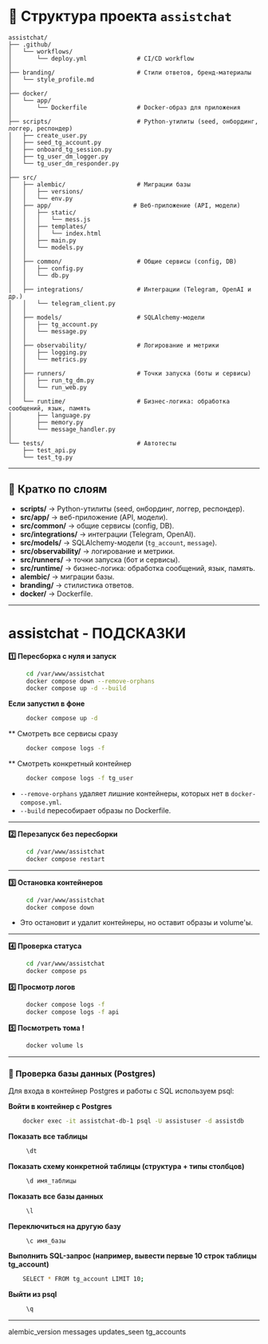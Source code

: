 # 📂 Структура проекта `assistchat`

```text
assistchat/
├── .github/
│   └── workflows/
│       └── deploy.yml              # CI/CD workflow
│
├── branding/                       # Стили ответов, бренд-материалы
│   └── style_profile.md
│
├── docker/
│   └── app/
│       └── Dockerfile              # Docker-образ для приложения
│
├── scripts/                        # Python-утилиты (seed, онбординг, логгер, респондер)
│   ├── create_user.py
│   ├── seed_tg_account.py
│   ├── onboard_tg_session.py
│   ├── tg_user_dm_logger.py
│   └── tg_user_dm_responder.py
│
├── src/
│   ├── alembic/                    # Миграции базы
│   │   ├── versions/
│   │   └── env.py
│   ├── app/                       # Веб-приложение (API, модели)
│   │   ├── static/
│   │   │   └── mess.js
│   │   ├── templates/
│   │   │   └── index.html
│   │   ├── main.py
│   │   └── models.py
│   │
│   ├── common/                     # Общие сервисы (config, DB)
│   │   ├── config.py
│   │   └── db.py
│   │
│   ├── integrations/               # Интеграции (Telegram, OpenAI и др.)
│   │   └── telegram_client.py
│   │
│   ├── models/                     # SQLAlchemy-модели
│   │   ├── tg_account.py
│   │   └── message.py
│   │
│   ├── observability/              # Логирование и метрики
│   │   ├── logging.py
│   │   └── metrics.py
│   │
│   ├── runners/                    # Точки запуска (боты и сервисы)
│   │   ├── run_tg_dm.py
│   │   └── run_web.py
│   │
│   └── runtime/                    # Бизнес-логика: обработка сообщений, язык, память
│       ├── language.py
│       ├── memory.py
│       └── message_handler.py
│
└── tests/                          # Автотесты
    ├── test_api.py
    └── test_tg.py
```

---

## 🔹 Кратко по слоям

- **scripts/** → Python-утилиты (seed, онбординг, логгер, респондер).  
- **src/app/** → веб-приложение (API, модели).  
- **src/common/** → общие сервисы (config, DB).  
- **src/integrations/** → интеграции (Telegram, OpenAI).  
- **src/models/** → SQLAlchemy-модели (`tg_account`, `message`).  
- **src/observability/** → логирование и метрики.  
- **src/runners/** → точки запуска (бот и сервисы).  
- **src/runtime/** → бизнес-логика: обработка сообщений, язык, память.  
- **alembic/** → миграции базы.  
- **branding/** → стилистика ответов.  
- **docker/** → Dockerfile.  


---

# assistchat - ПОДСКАЗКИ 

**1️⃣ Пересборка с нуля и запуск**

```bash
     cd /var/www/assistchat
     docker compose down --remove-orphans
     docker compose up -d --build
```
**Если запустил в фоне**
```bash
     docker compose up -d
```
** Смотреть все сервисы сразу
```bash
     docker compose logs -f
```
** Смотреть конкретный контейнер
```bash
     docker compose logs -f tg_user
```

* `--remove-orphans` удаляет лишние контейнеры, которых нет в `docker-compose.yml`.
* `--build` пересобирает образы по Dockerfile.

---

**2️⃣ Перезапуск без пересборки**

```bash
     cd /var/www/assistchat
     docker compose restart
```

---

**3️⃣ Остановка контейнеров**

```bash
     cd /var/www/assistchat
     docker compose down
```
* Это остановит и удалит контейнеры, но оставит образы и volume'ы.

---

**4️⃣ Проверка статуса**

```bash
     cd /var/www/assistchat
     docker compose ps
```

**5️⃣ Просмотр логов**

```bash
     docker compose logs -f
     docker compose logs -f api
```
**5️⃣ Посмотреть тома !**
```bash
     docker volume ls
```
---

### 🔎 Проверка базы данных (Postgres)

Для входа в контейнер Postgres и работы с SQL используем psql:

**Войти в контейнер с Postgres**
```bash
    docker exec -it assistchat-db-1 psql -U assistuser -d assistdb
```
**Показать все таблицы**
```bash
     \dt
```
**Показать схему конкретной таблицы (структура + типы столбцов)**
```bash
     \d имя_таблицы
```
**Показать все базы данных**
```bash
     \l
```
**Переключиться на другую базу**
```bash
     \c имя_базы
```
**Выполнить SQL-запрос (например, вывести первые 10 строк таблицы tg_account)**
```bash
    SELECT * FROM tg_account LIMIT 10;
```
**Выйти из psql**
```bash
     \q
```
---

alembic_version
messages
updates_seen
tg_accounts
